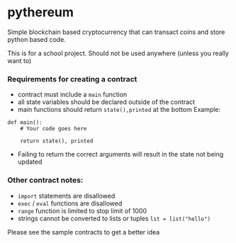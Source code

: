 # pythereum

Simple blockchain based cryptocurrency that can transact coins and store
python based code.

This is for a school project. Should not be used anywhere (unless you really want to)

### Requirements for creating a contract
- contract must include a `main` function
- all state variables should be declared outside of the contract
- main functions should return `state(),printed` at the bottom
Example:
```python3
def main():
	# Your code goes here

	return state(), printed
```
- Failing to return the correct arguments will result in the state not being updated

### Other contract notes:
- `import` statements are disallowed
- `exec` / `eval` functions are disallowed
- `range` function is limited to stop limit of 1000
- strings cannot be converted to lists or tuples `lst = list("hello")`

Please see the sample contracts to get a better idea
